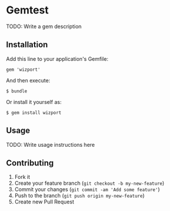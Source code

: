 # Gemtest

TODO: Write a gem description

## Installation

Add this line to your application's Gemfile:

    gem 'wizport'

And then execute:

    $ bundle

Or install it yourself as:

    $ gem install wizport

## Usage

TODO: Write usage instructions here

## Contributing

1. Fork it
2. Create your feature branch (`git checkout -b my-new-feature`)
3. Commit your changes (`git commit -am 'Add some feature'`)
4. Push to the branch (`git push origin my-new-feature`)
5. Create new Pull Request
